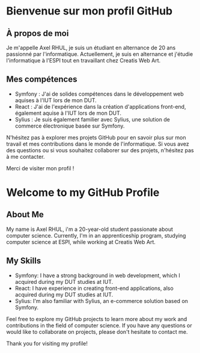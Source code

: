 # Bienvenue sur mon profil GitHub

## À propos de moi

Je m'appelle Axel RHUL, je suis un étudiant en alternance de 20 ans passionné par l'informatique. Actuellement, je suis en alternance et j'étudie l'informatique à l'ESPI tout en travaillant chez Creatis Web Art.

## Mes compétences

- Symfony : J'ai de solides compétences dans le développement web aquises à l'IUT lors de mon DUT.
- React : J'ai de l'expérience dans la création d'applications front-end, également aquise à l'IUT lors de mon DUT.
- Sylius : Je suis également familier avec Sylius, une solution de commerce électronique basée sur Symfony.

N'hésitez pas à explorer mes projets GitHub pour en savoir plus sur mon travail et mes contributions dans le monde de l'informatique. Si vous avez des questions ou si vous souhaitez collaborer sur des projets, n'hésitez pas à me contacter.

Merci de visiter mon profil !

# Welcome to my GitHub Profile

## About Me

My name is Axel RHUL, i'm a 20-year-old student passionate about computer science. Currently, I'm in an apprenticeship program, studying computer science at ESPI, while working at Creatis Web Art.

## My Skills

- Symfony: I have a strong background in web development, which I acquired during my DUT studies at IUT.
- React: I have experience in creating front-end applications, also acquired during my DUT studies at IUT.
- Sylius: I'm also familiar with Sylius, an e-commerce solution based on Symfony.

Feel free to explore my GitHub projects to learn more about my work and contributions in the field of computer science. If you have any questions or would like to collaborate on projects, please don't hesitate to contact me.

Thank you for visiting my profile!
